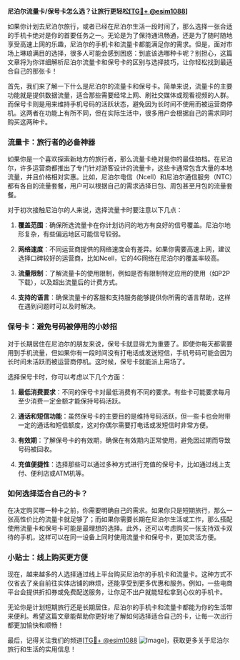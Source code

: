 **尼泊尔流量卡/保号卡怎么选？让旅行更轻松[[TG💪+ @esim1088](https://t.me/s/esim1088)]**

如果你计划去尼泊尔旅行，或者已经在尼泊尔生活一段时间了，那么选择一张合适的手机卡绝对是你的首要任务之一。无论是为了保持通讯畅通，还是为了随时随地享受高速上网的乐趣，尼泊尔的手机卡和流量卡都能满足你的需求。但是，面对市场上琳琅满目的选择，很多人可能会感到困惑：到底该选哪种卡呢？别担心，这篇文章将为你详细解析尼泊尔流量卡和保号卡的区别与选择技巧，让你轻松找到最适合自己的那张卡！

首先，我们来了解一下什么是尼泊尔的流量卡和保号卡。简单来说，流量卡的主要功能就是提供数据流量，适合那些需要经常上网、刷社交媒体或观看视频的人群。而保号卡则是用来维持手机号码的活跃状态，避免因为长时间不使用而被运营商停机。这两者在功能上有所不同，但在实际生活中，很多用户会根据自己的需求同时购买这两种卡。

### **流量卡：旅行者的必备神器**

如果你是一个喜欢探索新地方的旅行者，那么流量卡绝对是你的最佳拍档。在尼泊尔，许多运营商都推出了专门针对游客设计的流量卡，这些卡通常包含大量的本地流量，并且价格相对实惠。比如，尼泊尔电信（Ncell）和尼泊尔通信服务（NTC）都有各自的流量套餐，用户可以根据自己的需求选择日包、周包甚至月包的流量套餐。

对于初次接触尼泊尔的人来说，选择流量卡时要注意以下几点：

1. **覆盖范围**：确保所选流量卡在你计划访问的地方有良好的信号覆盖。尼泊尔地形复杂，有些偏远地区可能信号较弱。
   
2. **网络速度**：不同运营商提供的网络速度会有差异。如果你需要高速上网，建议选择口碑较好的运营商，比如Ncell，它的4G网络在尼泊尔的覆盖率较高。

3. **流量限制**：了解流量卡的使用限制，例如是否有限制特定应用的使用（如P2P下载），以及超出流量后的计费方式。

4. **支持的语言**：确保流量卡的客服和支持服务能够提供你所需的语言帮助，这样在遇到问题时可以及时解决。

### **保号卡：避免号码被停用的小妙招**

对于长期居住在尼泊尔的朋友来说，保号卡就显得尤为重要了。即使你每天都需要用到手机流量，但如果你有一段时间没有打电话或发送短信，手机号码可能会因为长时间未活跃而被运营商停机。这时候，保号卡就能派上用场了。

选择保号卡时，你可以考虑以下几个方面：

1. **最低消费要求**：不同的保号卡对最低消费有不同的要求。有些卡可能要求每月至少消费一定金额才能保持号码活跃。

2. **通话和短信功能**：虽然保号卡的主要目的是维持号码活跃，但一些卡也会附带一定的通话和短信额度，这对你偶尔需要打电话或发短信时非常方便。

3. **有效期**：了解保号卡的有效期，确保在有效期内正常使用，避免因过期而导致号码被回收。

4. **充值便捷性**：选择那些可以通过多种方式进行充值的保号卡，比如通过线上支付、便利店或ATM机等。

### **如何选择适合自己的卡？**

在决定购买哪一种卡之前，你需要明确自己的需求。如果你只是短期旅行，那么一张高性价比的流量卡就足够了；而如果你需要长期在尼泊尔生活或工作，那么搭配使用流量卡和保号卡可能是最理想的选择。此外，还可以考虑购买一张支持双卡双待的手机，这样可以在同一设备上同时使用流量卡和保号卡，更加灵活方便。

### **小贴士：线上购买更方便**

现在，越来越多的人选择通过线上平台购买尼泊尔的手机卡和流量卡。这种方式不仅省去了亲自前往实体店铺的麻烦，还能享受到更多优惠和服务。例如，一些电商平台会提供折扣券或免费配送服务，让你足不出户就能轻松拿到心仪的手机卡。

无论你是计划短期旅行还是长期居住，尼泊尔的手机卡和流量卡都能为你的生活带来便利。希望这篇文章能帮助你更好地了解如何选择适合自己的卡，让每一次出行都更加愉快和顺畅！

最后，记得关注我们的频道[[TG💪+ @esim1088](https://t.me/s/esim1088) ![Image](https://i.postimg.cc/4NQfJmqS/Snipaste-2025-05-13-00-14-12.png)]，获取更多关于尼泊尔旅行和生活的实用信息！